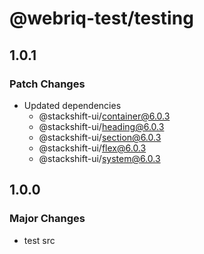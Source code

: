 # @webriq-test/testing

## 1.0.1

### Patch Changes

- Updated dependencies
  - @stackshift-ui/container@6.0.3
  - @stackshift-ui/heading@6.0.3
  - @stackshift-ui/section@6.0.3
  - @stackshift-ui/flex@6.0.3
  - @stackshift-ui/system@6.0.3

## 1.0.0

### Major Changes

- test src
